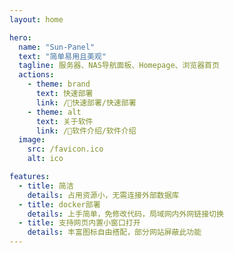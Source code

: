 ```yaml
---
layout: home

hero:
  name: "Sun-Panel"
  text: "简单易用且美观"
  tagline: 服务器、NAS导航面板、Homepage、浏览器首页
  actions:
    - theme: brand
      text: 快速部署
      link: /🥇快速部署/快速部署
    - theme: alt
      text: 关于软件
      link: /🥇软件介绍/软件介绍
  image:
    src: /favicon.ico
    alt: ico

features:
  - title: 简洁
    details: 占用资源小，无需连接外部数据库
  - title: docker部署
    details: 上手简单，免修改代码，局域网内外网链接切换
  - title: 支持网页内置小窗口打开
    details: 丰富图标自由搭配，部分网站屏蔽此功能
---
```


<style>
:root {
  --vp-home-hero-name-color: transparent;
  --vp-home-hero-name-background: -webkit-linear-gradient(120deg, #bd34fe 30%, #41d1ff);

  /* --vp-home-hero-image-background-image: linear-gradient(-45deg, #41d1ff 10%, #bd34fe 10%); */
  --vp-home-hero-image-filter: blur(40px);
}

@media (min-width: 640px) {
  :root {
    --vp-home-hero-image-filter: blur(56px);
  }
}

@media (min-width: 960px) {
  :root {
    --vp-home-hero-image-filter: blur(72px);
  }
}
</style>
